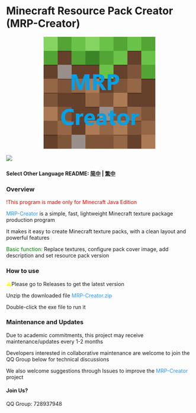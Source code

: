 # Minecraft Resource Pack Creator (MRP-Creator)

<div align="center">
  <img src="https://raw.githubusercontent.com/xhjt2/MRP-Creator/859f064c84cfe9d82070439385adc28d18e39c1b/img/MRP-Creator-logo.svg" width="60%" alt="MRP-Creator" />
</div>

![](https://img.shields.io/badge/Minecraft-1.20.4-brightgreen.svg?colorB=469C00)

#### Select Other Language README: [简中](Readme/README-CN.md) | [繁中](Readme/README-Hant.md)

### Overview
<font color=red>!This program is made only for Minecraft Java Edition</font>

<font color=#2895FF>MRP-Creator</font> is a simple, fast, lightweight Minecraft texture package production program

It makes it easy to create Minecraft texture packs, with a clean layout and powerful features

<font color=green>Basic function:</font> Replace textures, configure pack cover image, add description and set resource pack version

### How to use
<font color=yellow>⚠</font>Please go to Releases to get the latest version

Unzip the downloaded file <font color=#2895FF>MRP-Creator.zip</font>

Double-click the exe file to run it

### Maintenance and Updates

Due to academic commitments, this project may receive maintenance/updates every 1-2 months

Developers interested in collaborative maintenance are welcome to join the QQ Group below for technical discussions

We also welcome suggestions through Issues to improve the <font color=#2895FF>MRP-Creator</font> project

#### Join Us?
QQ Group: 728937948